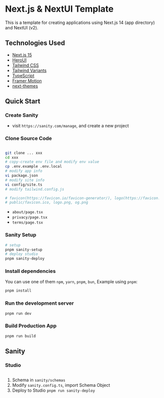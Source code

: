 # Next.js & NextUI Template

This is a template for creating applications using Next.js 14 (app directory) and NextUI (v2).


## Technologies Used

- [Next.js 15](https://nextjs.org/docs/getting-started)
- [HeroUI](heroui.com)
- [Tailwind CSS](https://tailwindcss.com/)
- [Tailwind Variants](https://tailwind-variants.org)
- [TypeScript](https://www.typescriptlang.org/)
- [Framer Motion](https://www.framer.com/motion/)
- [next-themes](https://github.com/pacocoursey/next-themes)

## Quick Start

### Create Sanity

- visit `https://sanity.com/manage`, and create a new project


### Clone Source Code

```bash

git clone ... xxx
cd xxx
# copy-create env file and modify env value 
cp .env.example .env.local
# modify app info
vi package.json
# modify site info
vi config/site.ts
# modify tailwind.config.js

# favicon(https://favicon.io/favicon-generator/), logo(https://favicon.io/logo-generator/)
# public/favicon.ico, logo.png, og.png
```

- `about/page.tsx`
- `privacy/page.tsx`
- `terms/page.tsx`

### Sanity Setup

```bash
# setup
pnpm sanity-setup
# deploy studio
pnpm sanity-deploy
```


### Install dependencies

You can use one of them `npm`, `yarn`, `pnpm`, `bun`, Example using `pnpm`:

```bash
pnpm install
```

### Run the development server

```bash
pnpm run dev
```

### Build Production App
```bash
pnpm run build
```

## Sanity



### Studio

```bash

```

1. Schema in `sanity/schemas`
2. Modify `sanity.config.ts`, import Schema Object
3. Deploy to Studio `pnpm run sanity-deploy`